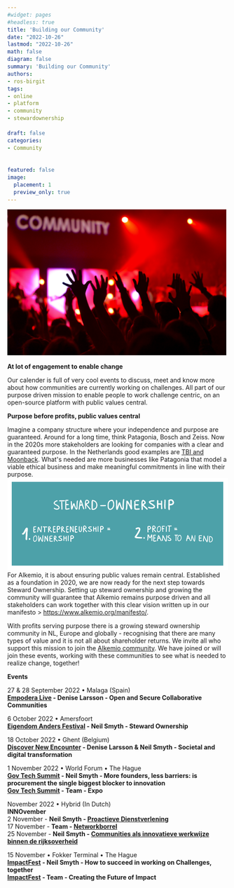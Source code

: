 ```yaml
---
#widget: pages
#headless: true
title: 'Building our Community'
date: "2022-10-26"
lastmod: "2022-10-26"
math: false
diagram: false
summary: 'Building our Community'
authors:
- ros-birgit
tags:
- online
- platform
- community
- stewardownership

draft: false
categories:
- Community


featured: false
image:
  placement: 1
  preview_only: true
---
```


<img src="./header.jpg" alt="drawing" width="500"/>



**At lot of engagement to enable change**

Our calender is full of very cool events to discuss, meet and know more about how communities are currently working on challenges. All part of our purpose driven mission to enable people to work challenge centric, on an open-source platform with public values central.



**Purpose before profits, public values central**

Imagine a company structure where your independence and purpose are guaranteed. Around for a long time, think Patagonia, Bosch and Zeiss. Now in the 2020s more stakeholders are looking for companies with a clear and guaranteed purpose. In the Netherlands good examples are [TBI and Moonback](https://wearestewards.nl/bedrijven/). What's needed are more businesses like Patagonia that model a viable ethical business and make meaningful commitments in line with their purpose.
![](./steward-ownership.png)
For Alkemio, it is about ensuring public values remain central. Established as a foundation in 2020, we are now ready for the next step towards Steward Ownership. Setting up steward ownership and growing the community will guarantee that Alkemio remains purpose driven and all stakeholders can work together with this clear vision written up in our manifesto > https://www.alkemio.org/manifesto/. 

With profits serving purpose there is a growing steward ownership community in NL, Europe and globally - recognising that there are many types of value and it is not all about shareholder returns. We invite all who support this mission to join the [Alkemio community](https://alkem.io/). We have joined or will join these events, working with these communities to see what is needed to realize change, together!

**Events**

27 & 28 September 2022 • Malaga (Spain)
<br/>
**[Empodera Live](https://lnkd.in/eGCWGkgA) - Denise Larsson - Open and Secure Collaborative Communities**
<br/>

6 October 2022 • Amersfoort 
<br/>
**[Eigendom Anders Festival](https://eigendomanders.nl/) - Neil Smyth - Steward Ownership**

18 October 2022 • Ghent (Belgium)
<br/>
**[Discover New Encounter](https://lnkd.in/eMuBfr2Z) - Denise Larsson & Neil Smyth - Societal and digital transformation**

1 November 2022 • World Forum • The Hague
<br/>
**[Gov Tech Summit](https://www.govtechsummit.eu/agenda) - Neil Smyth - More founders, less barriers: is procurement the single biggest blocker to innovation**
<br/>
**[Gov Tech Summit](https://lnkd.in/e8Qwqqmh) - Team - Expo**

November 2022 • Hybrid (In Dutch)
<br/>
**INNOvember** 
<br/>
2 November - **Neil Smyth - [Proactieve Dienstverlening](https://lnkd.in/eja5VKB3)**
<br/>
17 November - **Team - [Networkborrel](https://lnkd.in/eKmMmjWJ)**
<br/>
25 November - **Neil Smyth - [Communities als innovatieve werkwijze binnen de rijksoverheid](https://lnkd.in/eaeRanWn)**
<br/>

15 November • Fokker Terminal • The Hague
<br/>
**[ImpactFest](https://lnkd.in/ePquRz4r) - Neil Smyth - How to succeed in working on Challenges, together**
<br/>
**[ImpactFest](https://www.govtechsummit.eu/partners) - Team - Creating the Future of Impact**
